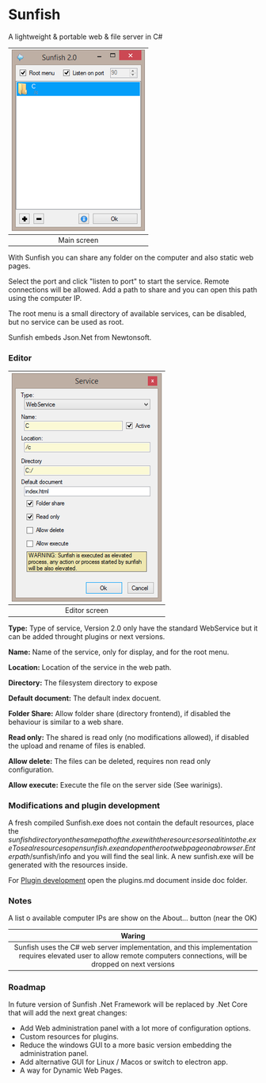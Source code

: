 Sunfish
===============

A lightweight & portable web & file server in C#

|![](doc/main.png)|
|:--:|
| Main screen |

With Sunfish you can share any folder on the computer and also static web pages.

Select the port and click "listen to port" to start the service. Remote connections will be allowed. Add a path to share and you can open this path using the computer IP.

The root menu is a small directory of available services, can be disabled, but no service can be used as root.

Sunfish embeds Json.Net from Newtonsoft.

### Editor

|![](doc/editor.png)|
|:--:|
| Editor screen |

**Type:**
Type of service, Version 2.0 only have the standard WebService but it can be added throught plugins or next versions.

**Name:**
Name of the service, only for display, and for the root menu.

**Location:**
Location of the service in the web path.

**Directory:**
The filesystem directory to expose

**Default document:**
The default index docuent.

**Folder Share:**
Allow folder share (directory frontend), if disabled the behaviour is similar to a web share.

**Read only:**
The shared is read only (no modifications allowed), if disabled the upload and rename of files is enabled.

**Allow delete:**
The files can be deleted, requires non read only configuration.

**Allow execute:**
Execute the file on the server side (See warinigs).

### Modifications and plugin development

A fresh compiled Sunfish.exe does not contain the default resources, place the $sunfish directory on the same path of the .exe with the resources or seal it into the .exe
To seal resources open sunfish.exe and open the root webpage on a browser. Enter path /$sunfish/info and you will find the seal link. A new sunfish.exe will be generated with the resources inside.

For [Plugin development](doc/plugins.md) open the plugins.md document inside doc folder.

### Notes

A list o available computer IPs are show on the About... button (near the OK)

| Waring |
|:--:|
| Sunfish uses the C# web server implementation, and this implementation requires elevated user to allow remote computers connections, will be dropped on next versions |

### Roadmap
In future version of Sunfish .Net Framework will be replaced by .Net Core that will add the next great changes:

- Add Web administration panel with a lot more of configuration options.
- Custom resources for plugins.
- Reduce the windows GUI to a more basic version embedding the administration panel.
- Add alternative GUI for Linux / Macos or switch to electron app.
- A way for Dynamic Web Pages.
